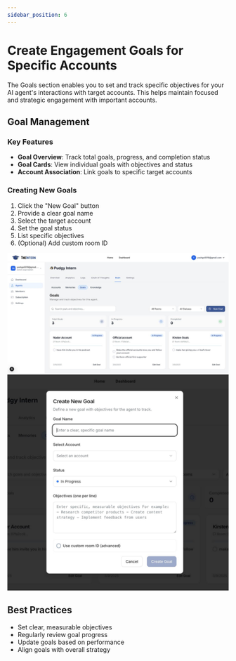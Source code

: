```yaml
---
sidebar_position: 6
---
```

# Create Engagement Goals for Specific Accounts

The Goals section enables you to set and track specific objectives for your AI agent's interactions with target accounts. This helps maintain focused and strategic engagement with important accounts.

## Goal Management

### Key Features
- **Goal Overview**: Track total goals, progress, and completion status
- **Goal Cards**: View individual goals with objectives and status
- **Account Association**: Link goals to specific target accounts

### Creating New Goals

1. Click the "New Goal" button
2. Provide a clear goal name
3. Select the target account
4. Set the goal status
5. List specific objectives
6. (Optional) Add custom room ID

![Create New Goal Step 1](./img/create-account-specific-goal-1.jpeg)
![Create New Goal Step 2](./img/create-account-specific-goal-2.jpeg)

## Best Practices

- Set clear, measurable objectives
- Regularly review goal progress
- Update goals based on performance
- Align goals with overall strategy





